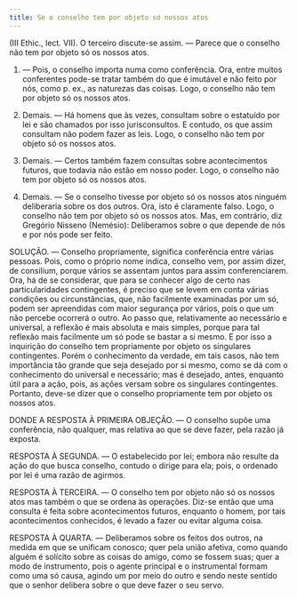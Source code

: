 ```yaml
---
title: Se o conselho tem por objeto só nossos atos
---
```


(III Ethic., lect. VII).
  O terceiro discute-se assim. ― Parece que o conselho não tem por objeto só os nossos atos.  

1. ― Pois, o conselho importa numa como conferência. Ora, entre muitos conferentes pode-se tratar também do que é imutável e não feito por nós, como p. ex., as naturezas das coisas. Logo, o conselho não tem por objeto só os nossos atos.  

2. Demais. ― Há homens que às vezes, consultam sobre o estatuído por lei e são chamados por isso jurisconsultos. E contudo, os que assim consultam não podem fazer as leis. Logo, o conselho não tem por objeto só os nossos atos.  

3. Demais. ― Certos também fazem consultas sobre acontecimentos futuros, que todavia não estão em nosso poder. Logo, o conselho não tem por objeto só os nossos atos. 

4. Demais. ― Se o conselho tivesse por objeto só os nossos atos ninguém deliberaria sobre os dos outros. Ora, isto é claramente falso. Logo, o conselho não tem por objeto só os nossos atos.  Mas, em contrário, diz Gregório Nisseno (Nemésio): Deliberamos sobre o que depende de nós e por nós pode ser feito.  

SOLUÇÃO. ― Conselho propriamente, significa conferência entre várias pessoas. Pois, como o próprio nome indica, conselho vem, por assim dizer, de consilium, porque vários se assentam juntos para assim conferenciarem. Ora, há de se considerar, que para se conhecer algo de certo nas particularidades contingentes, é preciso que se levem em conta várias condições ou circunstâncias, que, não facilmente examinadas por um só, podem ser apreendidas com maior segurança por vários, pois o que um não percebe ocorrerá o outro. Ao passo que, relativamente ao necessário e universal, a reflexão é mais absoluta e mais simples, porque para tal reflexão mais facilmente um só pode se bastar a si mesmo. E por isso a inquirição do conselho tem propriamente por objeto os singulares contingentes. Porém o conhecimento da verdade, em tais casos, não tem importância tão grande que seja desejado por si mesmo, como se dá com o conhecimento do universal e necessário; mas é desejado, antes, enquanto útil para a ação, pois, as ações versam sobre os singulares contingentes. Portanto, deve-se dizer que o conselho propriamente tem por objeto os nossos atos.  

DONDE A RESPOSTA À PRIMEIRA OBJEÇÃO. — O conselho supõe uma conferência, não qualquer, mas relativa ao que se deve fazer, pela razão já exposta.  

RESPOSTA À SEGUNDA. ― O estabelecido por lei; embora não resulte da ação do que busca conselho, contudo o dirige para ela; pois, o ordenado por lei é uma razão de agirmos.  

RESPOSTA À TERCEIRA. ― O conselho tem por objeto não só os nossos atos mas também o que se ordena às operações. Diz-se então que uma consulta é feita sobre acontecimentos futuros, enquanto o homem, por tais acontecimentos conhecidos, é levado a fazer ou evitar alguma coisa.  

RESPOSTA À QUARTA. ― Deliberamos sobre os feitos dos outros, na medida em que se unificam conosco; quer pela união afetiva, como quando alguém é solícito sobre as coisas do amigo, como se fossem suas; quer a modo de instrumento, pois o agente principal e o instrumental formam como uma só causa, agindo um por meio do outro e sendo neste sentido que o senhor delibera sobre o que deve fazer o seu servo.